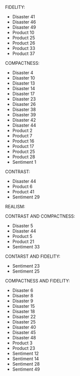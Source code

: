 FIDELITY:
- Disaster 41
- Disaster 46
- Disaster 49
- Product 10
- Product 25
- Product 26
- Product 33
- Product 37

COMPACTNESS:
- Disaster 4
- Disaster 10
- Disaster 13
- Disaster 14
- Disaster 17
- Disaster 23
- Disaster 26
- Disaster 38
- Disaster 39
- Disaster 42
- Disaster 44
- Product 2
- Product 7
- Product 16
- Product 17
- Product 25
- Product 28
- Sentiment 1

CONTRAST:
- Disaster 44
- Product 6
- Product 41
- Sentiment 29

REALISM:


CONTRAST AND COMPACTNESS:
- Disaster 5
- Disaster 44
- Product 5
- Product 21
- Sentiment 33

CONTARST AND FIDELITY:
- Sentiment 23
- Sentiment 25

COMPACTNESS AND FIDELITY:
- Disaster 6
- Disaster 8
- Disaster 9
- Disaster 15
- Disaster 18
- Disaster 22
- Disaster 25
- Disaster 40
- Disaster 45
- Disaster 48
- Product 3
- Product 23
- Sentiment 12
- Sentiment 14
- Sentiment 28
- Sentiment 49
